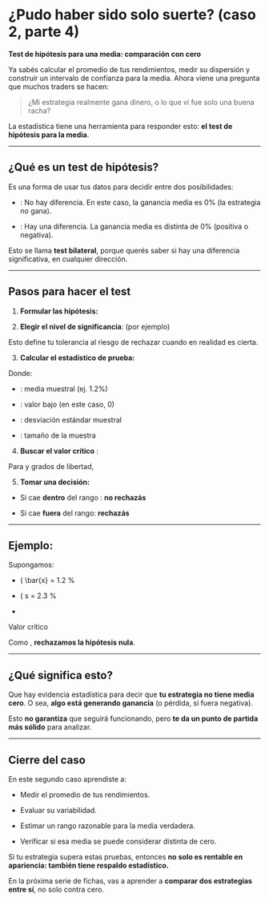 # ¿Pudo haber sido solo suerte? (caso 2, parte 4)
**Test de hipótesis para una media: comparación con cero**

Ya sabés calcular el promedio de tus rendimientos, medir su dispersión y construir un intervalo de confianza para la media. Ahora viene una pregunta que muchos traders se hacen:

> ¿Mi estrategia realmente gana dinero, o lo que vi fue solo una buena racha?

La estadística tiene una herramienta para responder esto: **el test de hipótesis para la media**.

***

## ¿Qué es un test de hipótesis?

Es una forma de usar tus datos para decidir entre dos posibilidades:

* : No hay diferencia. En este caso, la ganancia media es 0% (la estrategia no gana).

* : Hay una diferencia. La ganancia media es distinta de 0% (positiva o negativa).

Esto se llama **test bilateral**, porque querés saber si hay una diferencia significativa, en cualquier dirección.

***

## Pasos para hacer el test

1. **Formular las hipótesis:**

2) **Elegir el nivel de significancia**:  (por ejemplo)

Esto define tu tolerancia al riesgo de rechazar  cuando en realidad es cierta.

3. **Calcular el estadístico de prueba:**

Donde:

* : media muestral (ej. 1.2%)

* : valor bajo  (en este caso, 0)

* : desviación estándar muestral

* : tamaño de la muestra

4. **Buscar el valor crítico** :

Para  y  grados de libertad,

5. **Tomar una decisión:**

* Si  cae **dentro** del rango : **no rechazás**

* Si  cae **fuera** del rango: **rechazás**

***

## Ejemplo:

Supongamos:

* ( \bar{x} = 1.2 %

* ( s = 2.3 %

*

Valor crítico

Como , **rechazamos la hipótesis nula**.

***

## ¿Qué significa esto?

Que hay evidencia estadística para decir que **tu estrategia no tiene media cero**. O sea, **algo está generando ganancia** (o pérdida, si fuera negativa).

Esto **no garantiza** que seguirá funcionando, pero **te da un punto de partida más sólido** para analizar.

***

## Cierre del caso

En este segundo caso aprendiste a:

* Medir el promedio de tus rendimientos.

* Evaluar su variabilidad.

* Estimar un rango razonable para la media verdadera.

* Verificar si esa media se puede considerar distinta de cero.

Si tu estrategia supera estas pruebas, entonces **no solo es rentable en apariencia: también tiene respaldo estadístico.**

En la próxima serie de fichas, vas a aprender a **comparar dos estrategias entre sí**, no solo contra cero.
